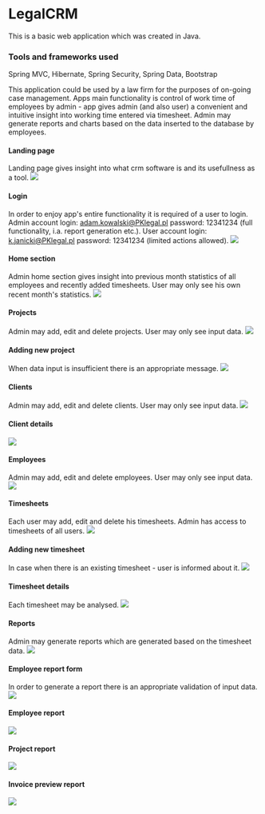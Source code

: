 # LegalCRM
This is a basic web application which was created in Java.

### Tools and frameworks used
Spring MVC, Hibernate, Spring Security, Spring Data, Bootstrap 

This application could be used by a law firm for the purposes of on-going case management. Apps main functionality is control of work time of employees by admin - app gives admin (and also user) a convenient and intuitive insight into working time entered via timesheet. Admin may generate reports and charts based on the data inserted to the database by employees.

#### Landing page
Landing page gives insight into what crm software is and its usefullness as a tool.
<img src="images/start.png">

#### Login
In order to enjoy app's entire functionality it is required of a user to login. Admin account login: adam.kowalski@PKlegal.pl password: 12341234 (full functionality, i.a. report generation etc.). User account login: k.janicki@PKlegal.pl password: 12341234 (limited actions allowed).
<img src="images/login.png">

#### Home section
Admin home section gives insight into previous month statistics of all employees and recently added timesheets. User may only see his own recent month's statistics. 
<img src="images/homeAdmin.png">

#### Projects
Admin may add, edit and delete projects. User may only see input data.
<img src="images/projectsList.png">

#### Adding new project
When data input is insufficient there is an appropriate message.
<img src="images/projectAdd.png">

#### Clients
Admin may add, edit and delete clients. User may only see input data.
<img src="images/clientsList.png">

#### Client details
<img src="images/clientDetails.png">

#### Employees
Admin may add, edit and delete employees. User may only see input data.
<img src="images/employeesList.png">

#### Timesheets
Each user may add, edit and delete his timesheets. Admin has access to timesheets of all users.
<img src="images/timesheetList.png">

#### Adding new timesheet
In case when there is an existing timesheet - user is informed about it.
<img src="images/timesheetAdd.png">

#### Timesheet details
Each timesheet may be analysed.
<img src="images/timesheetDetails.png">

#### Reports
Admin may generate reports which are generated based on the timesheet data.
<img src="images/reportChoice.png">

#### Employee report form
In order to generate a report there is an appropriate validation of input data.
<img src="images/reportForm.png">

#### Employee report
<img src="images/reportEmployee.png">

#### Project report
<img src="images/reportProject.png">

#### Invoice preview report
<img src="images/reportInvoicePreview.png">
